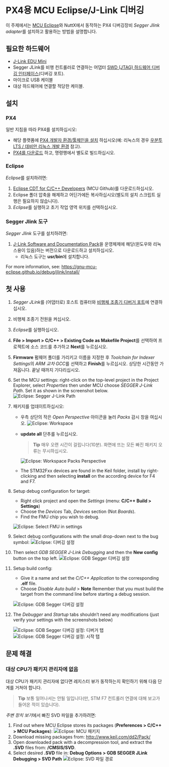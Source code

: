 # PX4용 MCU Eclipse/J-Link 디버깅

이 주제에서는 [MCU Eclipse](https://gnu-mcu-eclipse.github.io/)와 NuttX에서 동작하는 PX4 디버깅장비 *Segger Jlink adapter*를 설치하고 활용하는 방법을 설명합니다.


## 필요한 하드웨어

- [J-Link EDU Mini](https://www.segger.com/products/debug-probes/j-link/models/j-link-edu-mini/)
- Segger JLink를 비행 컨트롤러로 연결하는 어댑터 [SWD (JTAG) 하드웨어 디버깅 인터페이스](../debug/swd_debug.md)(디버깅 포트).
- 마이크로 USB 케이블
- 대상 하드웨어에 연결할 적당한 케이블.

## 설치

### PX4

일반 지침을 따라 PX4를 설치하십시오:
- 해당 플랫폼에 [PX4 개발자 환경/툴체인을 설치](../setup/dev_env.md) 하십시오(예: 리눅스의 경우 [우분투 LTS / 데비안 리눅스 개발 환경](../setup/dev_env_linux_ubuntu.md) 참고).
- [PX4를 다운로드](../setup/building_px4.md) 하고, 명령행에서 별도로 빌드하십시오.

### Eclipse

*Eclipse*를 설치하려면:
1. [Eclipse CDT for C/C++ Developers](https://github.com/gnu-mcu-eclipse/org.eclipse.epp.packages/releases/) (MCU Github)를 다운로드하십시오.
1. Eclipse 폴더 압축을 해제하고 어딘가에든 복사하십시오(별도의 설치 스크립트 실행은 필요하지 않습니다).
1. *Eclipse*를 실행하고 초기 작업 영역 위치를 선택하십시오.

### Segger Jlink 도구

*Segger Jlink* 도구를 설치하려면:
1. [J-Link Software and Documentation Pack](https://www.segger.com/downloads/jlink/#J-LinkSoftwareAndDocumentationPack)을 운영체제에 해당(윈도우와 리눅스용이 있음)하는 버전으로 다운로드하고 설치하십시오.
   - 리눅스 도구는 **usr/bin**에 설치합니다.

For more information, see: https://gnu-mcu-eclipse.github.io/debug/jlink/install/

## 첫 사용

1. *Segger JLink*를 (어댑터로) 호스트 컴퓨터와 [비행체 조종기 디버거 포트](../debug/swd_debug.md)에 연결하십시오.
1. 비행체 조종기 전원을 켜십시오.
1. *Eclipse*를 실행하십시오.
1. **File > Import > C/C++ > Existing Code as Makefile Project**를 선택하여 프로젝트에 소스 코드를 추가하고 **Next**를 누르십시오.
1. **Firmware** 펌웨어 폴더를 가리키고 이름을 지정한 후 *Toolchain for Indexer Settings*의 *ARM 교차 GCC*를 선택하고 **Finish**를 누르십시오. 상당한 시간동안 가져옵니다. 끝날 때까지 기다리십시오.
1. Set the MCU settings: right-click on the top-level project in the Project Explorer, select *Properties* then under MCU choose *SEGGER J-Link Path*. Set it as shown in the screenshot below. ![Eclipse: Segger J-Link Path](../../assets/debug/eclipse_segger_jlink_path.png)
1. 패키지를 업데이트하십시오:
   - 우측 상단의 작은 *Open Perspective* 아이콘을 눌러 *Packs* 감시 창을 여십시오. ![Eclipse: Workspace](../../assets/debug/eclipse_workspace_perspective.png)
   - **update all** 단추를 누르십시오.

     > **Tip** 매우 오랜 시간이 걸립니다(10분). 화면에 뜨는 모든 빠진 패키지 오류는 무시하십시오.

     ![Eclipse: Workspace Packs Perspective](../../assets/debug/eclipse_packs_perspective.jpg)
   - The STM32Fxx devices are found in the Keil folder, install by right-clicking and then selecting **install** on the according device for F4 and F7.
1. Setup debug configuration for target:
   - Right click project and open the *Settings* (menu: **C/C++ Build > Settings**)
   - Choose the *Devices* Tab, *Devices* section (Not *Boards*).
   - Find the FMU chip you wish to debug.

   ![Eclipse: Select FMU in settings](../../assets/debug/eclipse_settings_devices_fmu.png)
1. Select debug configurations with the small drop-down next to the bug symbol: ![Eclipse: 디버깅 설정](../../assets/debug/eclipse_settings_debug_config.png)
1. Then select *GDB SEGGER J-Link Debugging* and then the **New config** button on the top left. ![Eclipse: GDB Segger 디버깅 설정](../../assets/debug/eclipse_settings_debug_config_gdb_segger.png)
1. Setup build config:
   - Give it a name and set  the *C/C++ Application* to the corresponding **.elf** file.
   - Choose *Disable Auto build* > **Note** Remember that you must build the target from the command line before starting a debug session.

   ![Eclipse: GDB Segger 디버깅 설정](../../assets/debug/eclipse_settings_debug_config_gdb_segger_build_config.png)
1. The *Debugger* and *Startup* tabs shouldn’t need any modifications (just verify your settings with the screenshots below)

   ![Eclipse: GDB Segger 디버깅 설정: 디버거 탭](../../assets/debug/eclipse_settings_debug_config_gdb_segger_build_config_debugger_tab.png) ![Eclipse: GDB Segger 디버깅 설정: 시작 탭](../../assets/debug/eclipse_settings_debug_config_gdb_segger_build_config_startup_tab.png)


## 문제 해결

### 대상 CPU가 패키지 관리자에 없음

대상 CPU가 패키지 관리자에 없다면 레지스터 뷰가 동작하는지 확인하기 위해 다음 단계를 거쳐야 합니다.

> **Tip** 보통 일어나서는 안될 일입니다(만, STM F7 컨트롤러 연결에 대해 보고가 들어온 적이 있습니다).

*주변 장치 보기*에서 빠진 SVD 파일을 추가하려면:
1. Find out where MCU Eclipse stores its packages (**Preferences > C/C++ > MCU Packages**): ![Eclipse: MCU 패키지](../../assets/debug/eclipse_mcu_packages.png)
2. Download missing packages from: http://www.keil.com/dd2/Pack/
3. Open downloaded pack with a decompression tool, and extract the **.SVD** files from: **/CMSIS/SVD**.
4. Select desired **.SVD** file in: **Debug Options > GDB SEGGER JLink Debugging > SVD Path** ![Eclipse: SVD 파일 경로](../../assets/debug/eclipse_svd_file_path.png)
